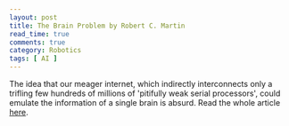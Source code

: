 ```yaml
---
layout: post
title: The Brain Problem by Robert C. Martin
read_time: true  
comments: true
category: Robotics
tags: [ AI ]
---
```


The idea that our meager internet, which indirectly interconnects only a trifling few hundreds of millions of 'pitifully weak serial processors', could emulate the information of a single brain is absurd.
Read the whole article [here](http://blog.cleancoder.com/uncle-bob/2017/07/28/TheBrainProblem.html).
